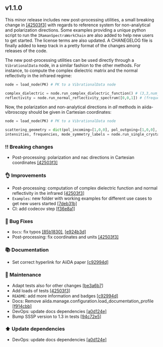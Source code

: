 ## v1.1.0

This minor release includes new post-processing utilities, a small breaking change in [[42503f3]](https://github.com/bastonero/aiida-vibroscopy/commit/42503f312d9a812cfc46d4c4a03a78641201e1d3) with regards to reference system for non-analytical and polarization directions. Some examples providing
a unique python script to run the `IRamanSpectraWorkChain` are also added to help new users to get started. The license terms are also updated.
A CHANEGELOG file is finally added to keep track in a pretty format of the changes among releases of the code.

The new post-processing utilities can be used directly through a `VibrationalData` node, in a similar fashion to the other methods.
For instance, to compute the complex dielectric matrix and the normal reflectivity in the infrared regime:

```python
node = load_node(PK) # PK to a VibrationalData node

complex_dielectric = node.run_complex_dielectric_function() # (3,3,num_steps) shape complex array; num_steps are the number of frequency points where the function is evaluated
reflectivity = node.run_normal_reflectivity_spectrum([0,0,1]) # (frequency points, reflectance value), [0,0,1] is the orthogonal direction index probed via q.eps.q
```

Now, the polarization and non-analytical directions in _all_ methods in aiida-vibroscopy should be given in Cartesian coordinates:

```python
node = load_node(PK) # PK to a VibrationalData node

scattering_geometry = dict(pol_incoming=[1,0,0], pol_outgoing=[1,0,0], nac_direction=[0,0,1]) # corresponding to ZXXZ scattering setup
intensities, frequencies, mode_symmetry_labels = node.run_single_crystal_raman_intensities(**scattering_geometry)
```

### ‼️ Breaking changes

* Post-processing: polarization and nac directions in Cartesian coordinates [[42503f3]](https://github.com/bastonero/aiida-vibroscopy/commit/42503f312d9a812cfc46d4c4a03a78641201e1d3)

### 👌 Improvements

* Post-processing: computation of complex dielectric function and normal reflectivity in the infrared [[42503f3]](https://github.com/bastonero/aiida-vibroscopy/commit/42503f312d9a812cfc46d4c4a03a78641201e1d3)
* `Examples`: new folder with working examples for different use cases to get new users started [[7deb31b]](https://github.com/bastonero/aiida-vibroscopy/commit/7deb31b5f547ca16e4522be960b4aa5bbe13fccf)
* CI: add codecov step [[f36e8a1]](https://github.com/bastonero/aiida-vibroscopy/commit/f36e8a10566af68843546bae428560dff393aaf1)

### 🐛 Bug Fixes

* `Docs`: fix typos [[85b1830]](https://github.com/bastonero/aiida-vibroscopy/commit/85b18305be6e7e76efce35d9e4ae4c5a3547f9bc), [[e924b3d]](https://github.com/bastonero/aiida-vibroscopy/commit/e924b3dd436a67192f6c0780ff3a318581ab1fc5)
* Post-processing: fix coordinates and units [[42503f3]](https://github.com/bastonero/aiida-vibroscopy/commit/42503f312d9a812cfc46d4c4a03a78641201e1d3)

### 📚 Documentation

* Set correct hyperlink for AiiDA paper [[c92994d]](https://github.com/bastonero/aiida-vibroscopy/commit/c92994de36c336a265ac262eea2dc8d77fb11f08)

### 🔧 Maintenance

* Adapt tests also for other changes [[be3a6b7]](https://github.com/bastonero/aiida-vibroscopy/commit/be3a6b7d67926816957634fd7b520cd021532f0f)
* Add loads of tests [[42503f3]](https://github.com/bastonero/aiida-vibroscopy/commit/42503f312d9a812cfc46d4c4a03a78641201e1d3)
* `README`: add more information and badges [[c92994d]](https://github.com/bastonero/aiida-vibroscopy/commit/c92994de36c336a265ac262eea2dc8d77fb11f08)
* Docs: Remove aiida.manage.configuration.load_documentation_profile [[f914cbb]](https://github.com/bastonero/aiida-vibroscopy/commit/f914cbb5460d4f988dd117628890a8f53f1c976a)
* DevOps: update docs dependencies [[a0d124e]](https://github.com/bastonero/aiida-vibroscopy/commit/a0d124ee24cb287f9d90583b389f38d6b6265b9e)
* Bump SSSP version to 1.3 in tests [[94c72e5]](https://github.com/bastonero/aiida-vibroscopy/commit/94c72e5183584af08d9874fe2b6fc2ad41fce1b5)

### ⬆️ Update dependencies

* DevOps: update docs dependencies [[a0d124e]](https://github.com/bastonero/aiida-vibroscopy/commit/a0d124ee24cb287f9d90583b389f38d6b6265b9e)
